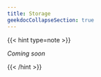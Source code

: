 ```yaml
---
title: Storage
geekdocCollapseSection: true
---
```


{{< hint type=note >}}

*Coming soon*

{{< /hint >}}
